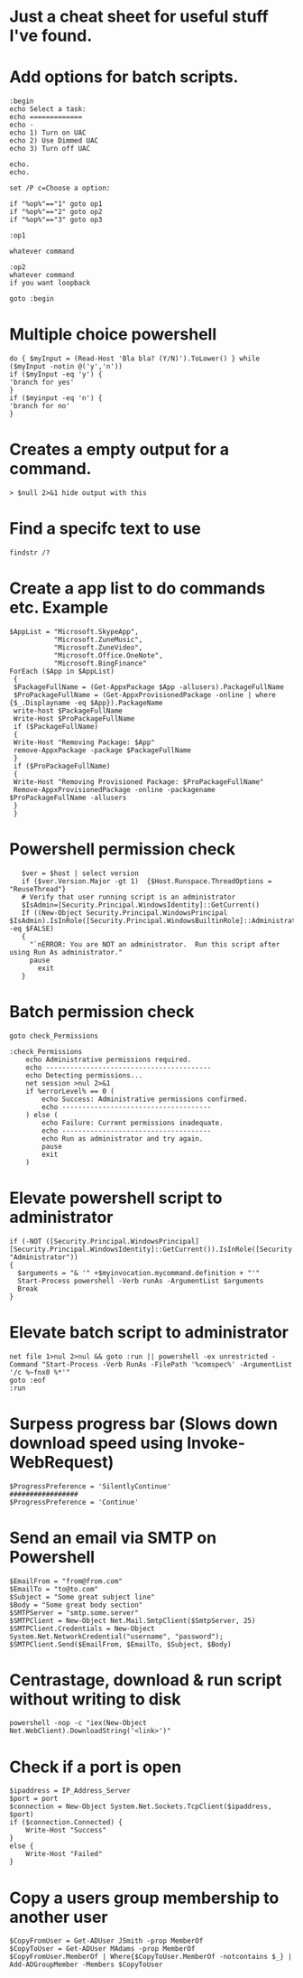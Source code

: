 # Just a cheat sheet for useful stuff I've found.

# Add options for batch scripts. 
```
:begin
echo Select a task:
echo =============
echo -
echo 1) Turn on UAC
echo 2) Use Dimmed UAC
echo 3) Turn off UAC

echo.
echo.

set /P c=Choose a option:

if "%op%"=="1" goto op1
if "%op%"=="2" goto op2
if "%op%"=="3" goto op3

:op1

whatever command

:op2 
whatever command 
if you want loopback

goto :begin
```
# Multiple choice powershell 

```
do { $myInput = (Read-Host 'Bla bla? (Y/N)').ToLower() } while ($myInput -notin @('y','n'))
if ($myInput -eq 'y') {
'branch for yes'
} 
if ($myinput -eq 'n') {
'branch for no'
}
```
# Creates a empty output for a command.
`> $null 2>&1 hide output with this`

# Find a specifc text to use

`findstr /?`

# Create a app list to do commands etc. Example 
```
$AppList = "Microsoft.SkypeApp",          
           "Microsoft.ZuneMusic",
           "Microsoft.ZuneVideo",
           "Microsoft.Office.OneNote",
           "Microsoft.BingFinance"
ForEach ($App in $AppList)
 {
 $PackageFullName = (Get-AppxPackage $App -allusers).PackageFullName
 $ProPackageFullName = (Get-AppxProvisionedPackage -online | where {$_.Displayname -eq $App}).PackageName
 write-host $PackageFullName
 Write-Host $ProPackageFullName
 if ($PackageFullName)
 {
 Write-Host "Removing Package: $App"
 remove-AppxPackage -package $PackageFullName 
 }
 if ($ProPackageFullName)
 {
 Write-Host "Removing Provisioned Package: $ProPackageFullName"
 Remove-AppxProvisionedPackage -online -packagename $ProPackageFullName -allusers
 }
 }
 ```
 
 # Powershell permission check
 ```
    $ver = $host | select version
    if ($ver.Version.Major -gt 1)  {$Host.Runspace.ThreadOptions = "ReuseThread"}
    # Verify that user running script is an administrator
    $IsAdmin=[Security.Principal.WindowsIdentity]::GetCurrent()
    If ((New-Object Security.Principal.WindowsPrincipal $IsAdmin).IsInRole([Security.Principal.WindowsBuiltinRole]::Administrator) -eq $FALSE)
    {
      "`nERROR: You are NOT an administrator.  Run this script after using Run As administrator."
      pause
        exit
    }
```
# Batch permission check
```
goto check_Permissions

:check_Permissions
    echo Administrative permissions required. 
	echo -----------------------------------------
	echo Detecting permissions...
    net session >nul 2>&1
    if %errorLevel% == 0 (
        echo Success: Administrative permissions confirmed.
		echo -------------------------------------
    ) else (
        echo Failure: Current permissions inadequate.
		echo -------------------------------------
		echo Run as administrator and try again.
		pause
		exit
    )
```

# Elevate powershell script to administrator

```
if (-NOT ([Security.Principal.WindowsPrincipal][Security.Principal.WindowsIdentity]::GetCurrent()).IsInRole([Security.Principal.WindowsBuiltInRole] "Administrator"))  
{  
  $arguments = "& '" +$myinvocation.mycommand.definition + "'"
  Start-Process powershell -Verb runAs -ArgumentList $arguments
  Break
}
```

# Elevate batch script to administrator

```
net file 1>nul 2>nul && goto :run || powershell -ex unrestricted -Command "Start-Process -Verb RunAs -FilePath '%comspec%' -ArgumentList '/c %~fnx0 %*'"
goto :eof
:run
```

# Surpess progress bar (Slows down download speed using Invoke-WebRequest)

```
$ProgressPreference = 'SilentlyContinue'
#################
$ProgressPreference = 'Continue'
```

# Send an email via SMTP on Powershell

```
$EmailFrom = "from@from.com"
$EmailTo = "to@to.com"
$Subject = "Some great subject line"
$Body = "Some great body section"
$SMTPServer = "smtp.some.server"
$SMTPClient = New-Object Net.Mail.SmtpClient($SmtpServer, 25)
$SMTPClient.Credentials = New-Object System.Net.NetworkCredential("username", "password");
$SMTPClient.Send($EmailFrom, $EmailTo, $Subject, $Body)
```

# Centrastage, download & run script without writing to disk

```
powershell -nop -c "iex(New-Object Net.WebClient).DownloadString('<link>')"
```

# Check if a port is open

```
$ipaddress = IP_Address_Server
$port = port
$connection = New-Object System.Net.Sockets.TcpClient($ipaddress, $port)
if ($connection.Connected) {
    Write-Host "Success"
}
else {
    Write-Host "Failed"
}
```
# Copy a users group membership to another user

```
$CopyFromUser = Get-ADUser JSmith -prop MemberOf
$CopyToUser = Get-ADUser MAdams -prop MemberOf
$CopyFromUser.MemberOf | Where{$CopyToUser.MemberOf -notcontains $_} |  Add-ADGroupMember -Members $CopyToUser
```